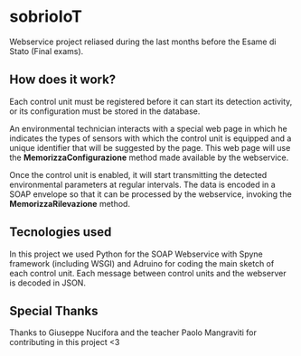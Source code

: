 # sobrioIoT
Webservice project reliased during the last months before the Esame di Stato (Final exams). 

## How does it work?
Each control unit must be registered before it can start its detection activity, or its configuration must be stored in the database.

An environmental technician interacts with a special web page in which he indicates the types of sensors with which the control unit is equipped and a unique identifier that will be suggested by the page. This web page will use the **MemorizzaConfigurazione** method made available by the webservice.

Once the control unit is enabled, it will start transmitting the detected environmental parameters at regular intervals. The data is encoded in a SOAP envelope so that it can be processed by the webservice, invoking the **MemorizzaRilevazione** method.

## Tecnologies used
In this project we used Python for the SOAP Webservice with Spyne framework (including WSGI) and Adruino for coding the main sketch of each control unit.
Each message between control units and the webserver is decoded in JSON.

## Special Thanks
Thanks to Giuseppe Nucifora and the teacher Paolo Mangraviti for contributing in this project <3
